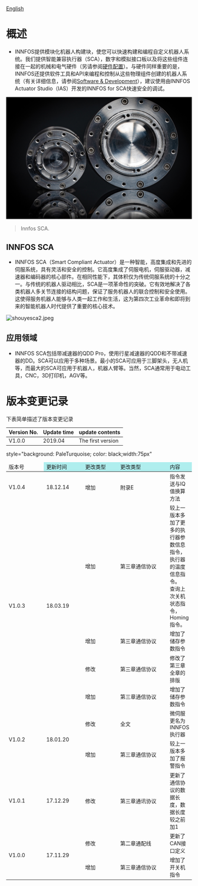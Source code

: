 [English](Introduction "wikilink")

# 概述

*   INNFOS提供模块化机器人构建块，使您可以快速构建和编程自定义机器人系统。我们提供智能兼容执行器（SCA），数字和模拟接口板以及将这些组件连接在一起的机械和电气硬件（另请参阅[硬件配置](硬件配置 "wikilink")）。与硬件同样重要的是，INNFOS还提供软件工具和API来编程和控制从这些物理组件创建的机器人系统（有关详细信息，请参阅[Software &amp; Development](Main_Page#Learning "wikilink")），建议使用由INNFOS Actuator Studio（IAS）开发的INNFOS for SCA快速安全的调试。

![shouyesca1.png](../img/shouyesca1.png)

> Innfos SCA.


## INNFOS SCA

*   INNFOS SCA（Smart Compliant Actuator）是一种智能，高度集成和先进的伺服系统，具有灵活和安全的控制。它高度集成了伺服电机，伺服驱动器，减速器和编码器的核心部件。在相同性能下，其体积仅为传统伺服系统的十分之一。与传统的机器人驱动相比，SCA是一项革命性的突破。它有效地解决了各类机器人多关节连接的结构问题，保证了服务机器人的联合控制和安全使用。这使得服务机器人能够与人类一起工作和生活，这为第四次工业革命和即将到来的智能机器人时代提供了重要的核心技术。

![shouyesca2.jpeg](../img/shouyesca2.jpeg )

## 应用领域

*   INNFOS SCA包括带减速器的QDD Pro，使用行星减速器的QDD和不带减速器的DD。SCA可以应用于多种场景。最小的SCA可应用于三脚架头，无人机等，而最大的SCA可应用于机器人，机器人臂等。当然，SCA通常用于电动工具，CNC，3D打印机，AGV等。


# 版本变更记录

下表简单描述了版本变更记录

<table>
<thead><tr ><th>Version No.</th><th>Update time</th><th>update contents</th></tr></thead><tbody>
 <tr><td>V1.0.0</td><td>2019.04</td><td>The first version</td></tr>
</tbody></table>


<table>
  <p>style=&quot;background: PaleTurquoise; color: black;width:75px&quot;</p>
  
  <thead>
        <td width=100px; style="backgroud:red">版本号</td> 
        <td width=100px; bgcolor="#AFEEEE">更新时间</td> 
        <td width=100px; bgcolor="#AFEEEE">更改类型</td>
        <td width=150px; bgcolor="#AFEEEE">更改类型</td>
        <td bgcolor="#AFEEEE">内容</td>
   </thead>
  <tbody>
    <tr>
        <td>V1.0.4</td>  
        <td>18.12.14</td> 
        <td>增加</td> 
        <td>附录E</td>
        <td>指令发送与IQ值换算方法</td>
    </tr>
    <tr>
        <td rowspan="4">V1.0.3</td> 
        <td rowspan="4">18.03.19</td> 
        <td>增加</td>
        <td>第三章通信协议</td>
        <td>较上一版本多加了更多的执行器参数信息指令，执行器的温度信息指令。<br/>查询上次关机状态指令，Homing指令。</td> 
    </tr>
      <tr> 
        <td>增加</td>
        <td>第三章通信协议</td>
        <td>增加了储存参数指令</td>   
    </tr>
      <tr> 
        <td>修改</td>
        <td>第三章通信协议</td>
        <td>修改了第三章全章的排版</td>   
    </tr> 
        <tr> 
        <td>增加</td>
        <td>第三章通信协议</td>
        <td>增加了储存参数指令</td>   
    </tr>
  <tr>
        <td rowspan="2">V1.0.2</td> 
        <td rowspan="2">18.01.20</td> 
        <td>修改</td>
        <td>全文</td>
        <td>微伺服更名为INNFOS执行器</td> 
    </tr>
    <tr>
        <td>增加</td>
        <td>第三章通信协议</td>
        <td>较上一版本多加了报警指令</td> 
    </tr>
  <tr> 
    <td>V1.0.1
    <td>17.12.29
    <td>修改	
    <td>第三章通讯协议	
    <td>更新了通信协议的数据长度，数据长度较之前加1
  </tr> 
  <tr>
        <td rowspan="2">V1.0.0</td> 
        <td rowspan="2">17.11.29</td> 
        <td>修改</td>
        <td>第二章通配线</td>
        <td>更新了CAN接口定义</td> 
    </tr>
    <tr>
        <td>增加</td>
        <td>第三章通信协议</td>
        <td>增加了开关机指令</td> 
    </tr>    
</tbody>
</table>    
